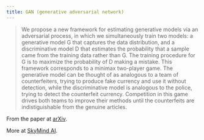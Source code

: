 ```yaml
---
title: GAN (generative adversarial network)
---
```

> We propose a new framework for estimating generative models via
an adversarial process, in which we simultaneously train two models:
a generative model G that captures the data distribution, and a
discriminative model D that estimates the probability that a sample
came from the training data rather than G.  The training procedure
for G is to maximize the probability of D making a mistake.  This
framework corresponds to a minimax two-player game.
> The generative model can be thought of as analogous to a team of
counterfeiters, trying to produce fake currency and use it without
detection, while the discriminative model is analogous to the police,
trying to detect the counterfeit currency. Competition in this game
drives both teams to improve their methods until the counterfeits
are indistiguishable from the genuine articles.

From the paper at [arXiv](https://arxiv.org/abs/1406.2661).

More at [SkyMind AI](https://skymind.ai/wiki/generative-adversarial-network-gan).
